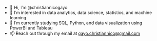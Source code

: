 - 👋 Hi, I’m @christiannicogayo
- 👀 I’m interested in data analytics, data science, statistics, and machine learning
- 🌱 I’m currently studying SQL, Python, and data visualization using PowerBI and Tableau
- 📫 Reach out through my email at gayo.christiannico@gmail.com

<!---
christiannicogayo/christiannicogayo is a ✨ special ✨ repository because its `README.md` (this file) appears on your GitHub profile.
You can click the Preview link to take a look at your changes.
--->
